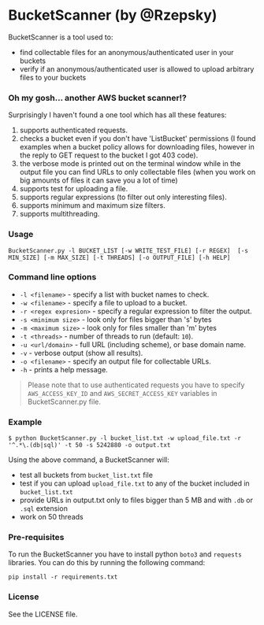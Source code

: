 BucketScanner (by @Rzepsky)
========================================

BucketScanner is a tool used to:

* find collectable files for an anonymous/authenticated user in your buckets
* verify if an anonymous/authenticated user is allowed to upload arbitrary files to your buckets


### Oh my gosh... another AWS bucket scanner!?

Surprisingly I haven't found a one tool which has all these features:

1. supports authenticated requests.
2. checks a bucket even if you don't have 'ListBucket' permissions (I found examples when a bucket policy allows for downloading files, however in the reply to GET request to the bucket I got 403 code).
3. the verbose mode is printed out on the terminal window while in the output file you can find URLs to only collectable files (when you work on big amounts of files it can save you a lot of time)
4. supports test for uploading a file.
5. supports regular expressions (to filter out only interesting files).
6. supports minimum and maximum size filters.
7. supports multithreading.

### Usage

```
BucketScanner.py -l BUCKET_LIST [-w WRITE_TEST_FILE] [-r REGEX]  [-s MIN_SIZE] [-m MAX_SIZE] [-t THREADS] [-o OUTPUT_FILE] [-h HELP]

```

### Command line options

* `-l <filename>` - specify a list with bucket names to check.
* `-w <filename>` - specify a file to upload to a bucket.
* `-r <regex expresion>` - specify a regular expression to filter the output.
* `-s <minimum size>` - look only for files bigger than 's' bytes
* `-m <maximum size>` - look only for files smaller than 'm' bytes 
* `-t <threads>` - number of threads to run (default: `10`).
* `-u <url/domain>` - full URL (including scheme), or base domain name.
* `-v` - verbose output (show all results).
* `-o <filename>` - specify an output file for collectable URLs.
* `-h` - prints a help message.

> Please note that to use authenticated requests you have to specify `AWS_ACCESS_KEY_ID` and `AWS_SECRET_ACCESS_KEY` variables in BucketScanner.py file.

### Example

```
$ python BucketScanner.py -l bucket_list.txt -w upload_file.txt -r '^.*\.(db|sql)' -t 50 -s 5242880 -o output.txt
```
Using the above command, a BucketScanner will:

* test all buckets from `bucket_list.txt` file
* test if you can upload `upload_file.txt` to any of the bucket included in `bucket_list.txt`
* provide URLs in output.txt only to files bigger than 5 MB and with `.db` or `.sql` extension
* work on 50 threads

### Pre-requisites
To run the BucketScanner you have to install python `boto3` and `requests` libraries. You can do this by running the following command:

```
pip install -r requirements.txt
```

### License

See the LICENSE file.
